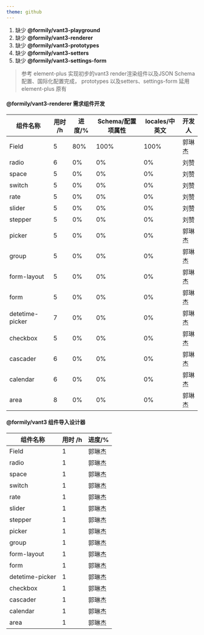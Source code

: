 ```yaml
---
theme: github
---
```

1. 缺少 **@formily/vant3-playground**
2. 缺少 **@formily/vant3-renderer** 
3. 缺少 **@formily/vant3-prototypes** 
4. 缺少 **@formily/vant3-setters**
5. 缺少 **@formily/vant3-settings-form**


> 参考 element-plus 实现初步的vant3 render渲染组件以及JSON Schema 配置、国际化配置完成， prototypes 以及setters、settings-form 延用element-plus 原有

#### @formily/vant3-renderer 需求组件开发
| 组件名称 | 用时 /h | 进度/% | Schema/配置项属性 | locales/中英文 | 开发人 |
| --- | --- | --- | --- | --- | --- | 
|  Field  | 5 |  80% | 100% | 100% | 郭琳杰
|  radio  | 6 |  0% | 0% | 0% | 刘赞
|  space  | 5 |  0% | 0% | 0% | 刘赞
|  switch | 5 |  0% | 0% | 0% | 刘赞
|  rate   | 5 |  0% | 0% | 0% | 刘赞
|  slider | 5 |  0% | 0% | 0% | 刘赞
|  stepper| 5 |  0% | 0% | 0% | 刘赞
|  picker | 5 |  0% | 0% | 0% | 郭琳杰
|  group  | 5 |  0% | 0% | 0% | 郭琳杰
|  form-layout | 5 | 0% |  0% | 0% | 郭琳杰
|  form   | 5 |  0% | 0% | 0% | 郭琳杰
|  detetime-picker | 7 |  0% | 0% | 0% | 郭琳杰
|  checkbox | 5 | 0% | 0% | 0% | 郭琳杰
|  cascader | 6 | 0%  | 0% | 0% | 郭琳杰
|  calendar | 6 |  0% | 0% | 0% | 郭琳杰
|  area | 8 | 0%  | 0% | 0%| 郭琳杰


#### @formily/vant3 组件导入设计器

| 组件名称 | 用时 /h | 进度/% |
| --- | --- | --- |
|  Field  | 1 |  郭琳杰
|  radio  | 1 |   郭琳杰
|  space  | 1 |  郭琳杰
|  switch | 1 |   郭琳杰
|  rate   | 1 |  郭琳杰
|  slider | 1 |  郭琳杰
|  stepper| 1 |   郭琳杰
|  picker | 1 |  郭琳杰
|  group  | 1 |  郭琳杰
|  form-layout | 1 |  郭琳杰
|  form   | 1 |  郭琳杰
|  detetime-picker | 1 | 郭琳杰
|  checkbox | 1 |  郭琳杰
|  cascader | 1 |  郭琳杰
|  calendar | 1 |   郭琳杰
|  area | 1 |  郭琳杰
